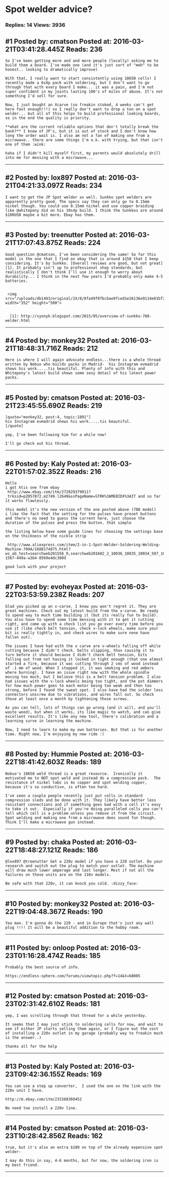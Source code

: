 # Spot welder advice?

### Replies: 14 Views: 3936

## \#1 Posted by: cmatson Posted at: 2016-03-21T03:41:28.445Z Reads: 236

```
So I've been getting more and and more people (locally) asking me to build them a board. I've made one (and it's just sort of "meh" to be honest.. looking to dramatically improve) 

With that, I really want to start consistently using 18650 cells! I recently made a 6s4p pack with soldering, but I don't want to go through that with every board I make... it was a pain, and I'm not super confident in my joints lasting 100's of miles of abuse. It's not something I'd sell for sure. 

Now, I just bought an Xcarve (so freakin stoked, 4 weeks can't get here fast enough!!!) so I really don't want to drop a ton on a spot welder... but all of this helps to build professional looking boards, so in the end the quality is priority. 

**what are the current reliable options that don't totally break the bank?** I know of JP's, but it is out of stock and I don't know how long the order wait is. I also am not a fan of making one from a microwave.. there are some things I'm o.k. with trying, but that isn't one of them :wink:

haha if I didn't kill myself first, my parents would absolutely drill into me for messing with a microwave...
```

---
## \#2 Posted by: lox897 Posted at: 2016-03-21T04:21:33.097Z Reads: 234

```
I want to get the JP Spot welder as well. Sunkko spot welders are apparently pretty good. The specs say they can only go to 0.15mm nickel though. You could use 0.15mm nickel and use copper braiding like @whitepony did on his 10s4p build. I think the Sunkkos are around $100USD maybe a bit more. Ebay has them.
```

---
## \#3 Posted by: treenutter Posted at: 2016-03-21T17:07:43.875Z Reads: 224

```
Good question @cmatson, I've been considering the same! So far this model is the one that I find on ebay that is around $150 that I keep considering. It's by Sunkko. [Overall reviews are good, but not great][1]. It probably isn't up to professional shop standards, but realistically I don't think I'll use it enough to worry about durability... I think in the next few years I'd probably only make 4-5 batteries.


 <img src="/uploads/db1493/original/2X/8/8fa49f0fbcbae9fced1e26136e9114e01bf2250a.jpg" width="352" height="500"> 


  [1]: http://syonyk.blogspot.com/2015/05/overview-of-sunkko-788-welder.html
```

---
## \#4 Posted by: monkey32 Posted at: 2016-03-21T18:48:31.716Z Reads: 212

```
Here is where I will again advocate endless...there is a whole thread written by Nobuo who builds packs in Madrid-  his Instagram evmadrid shows his work.....tis beautiful. Plenty of info with this and Whitepony's latest build shows some sexy detail of his latest power packs.
```

---
## \#5 Posted by: cmatson Posted at: 2016-03-21T23:45:55.690Z Reads: 219

```
[quote="monkey32, post:4, topic:1891"]
his Instagram evmadrid shows his work.....tis beautiful.
[/quote]

yep, I've been following him for a while now!

I'll go check out his thread.
```

---
## \#6 Posted by: Kaly Posted at: 2016-03-22T01:57:02.352Z Reads: 216

```
Hello 
i got htis one from ebay
 http://www.ebay.com/itm/272029379011?_trksid=p2057872.m2749.l2649&ssPageName=STRK%3AMEBIDX%3AIT and so far it works flawlessly.

this model it's the new version of the one posted above (788 model) 
i like the fact that the setting for the pulses have preset buttons and there's no need to guess the current here, just choose the duration of the pulses and press the button. that simple 

the listing below have some guide lines for choosing the settings base on the thickness of the nickle strip

 http://www.aliexpress.com/item/2-in-1-Spot-Welder-Soldering-Welding-Machine-709A/1688174875.html?ws_ab_test=searchweb201556_9,searchweb201602_2_10036_10035_10034_507_10020_10001_10002_10017_10010_10005_10011_10006_10003_10021_10004_10022_10009_10008_10018_10019,searchweb201603_6&btsid=adb9fd35-1567-449a-a3b4-0569e4dc380d

good luck with your project
```

---
## \#7 Posted by: evoheyax Posted at: 2016-03-22T03:53:59.238Z Reads: 207

```
Glad you picked up an x-carve. I know you won't regret it. They are great machines. Check out my latest build from the x-carve. Be ready to spend way to much time building it (but its really fun to build). You also have to spend some time messing with it to get it cutting right, and come up with a check list you go over every time before you use it (like check belt tension, check v-lock wheels, make sure your bit is really tightly in, and check wires to make sure none have fallen out).

The issues I have had with the x carve are v-wheels falling off while cutting because I didn't check. belts slipping, thus causing it to turn before it should because I didn't check belt tension, bits falling out from not having it locked in tight enough (that one almost started a fire, because it was cutting through 2 cms of wood instead of .1 mm of wood. When I stopped it, it was smoking and red ambers where burning). I have an issue right now with the whole spindle moving too much, but I believe this is a belt tension problem. I also had issues with the v-lock wheels being too tight, and the pot dimmers for how much power goes to each motor being too weak and then too strong, before I found the sweat spot. I also have had the solder less connectors unscrew due to vibrations, and wires fall out. So check those at least once a month by tightening those screws.

As you can tell, lots of things can go wrong (and it will, and you'll waste wood), but when it works, its like magic to watch, and can give excellent results. It's like any new tool, there's calibration and a learning curve in learning the machine.

Now, I need to learn to make my own batteries. But that is for another time. Right now, I'm enjoying my new ride :)
```

---
## \#8 Posted by: Hummie Posted at: 2016-03-22T18:41:42.603Z Reads: 189

```
Nobuo's 18650 weld thread is a great resource.  Ironically it motivated me to NOT spot weld and instead do a compression pack.  The resistance of nickel tabs is 4x copper and spot welding copper, because it's so conductive, is often too hard. 

I've seen a couple people recently just put cells in standard compression sleds and be done with it. They likely have better less resistant connections and if something goes bad with a cell it's easy to take it out.  Especially if you're doing paralleled cells you can't tell which cell is a problem unless you remove it from the circuit.  
Spot welding and making one from a microwave does sound fun though.  Think I'll make a microwave gun instead.
```

---
## \#9 Posted by: chaka Posted at: 2016-03-22T18:48:27.121Z Reads: 186

```
@lox897 @treenutter Get a 220v model if you have a 220 outlet. Do your research and switch out the plug to match your outlet. The machine will draw much lower amperage and last longer. Most if not all the failures on those units are on the 110v models.

Be safe with that 220v, it can knock you cold. :dizzy_face:
```

---
## \#10 Posted by: monkey32 Posted at: 2016-03-22T19:04:48.367Z Reads: 190

```
Yea man. I'm gonna do the 220 - and in Europe that's just any wall plug !!!! It will be a beautiful addition to the hobby room.
```

---
## \#11 Posted by: onloop Posted at: 2016-03-23T01:16:28.474Z Reads: 185

```
Probably the best source of info.

https://endless-sphere.com/forums/viewtopic.php?f=14&t=68005
```

---
## \#12 Posted by: cmatson Posted at: 2016-03-23T02:31:42.610Z Reads: 181

```
yep, I was scrolling through that thread for a while yesterday. 

It seems that I may just stick to soldering cells for now, and wait to see if either JP starts selling them again, or I figure out the cost of installing a 220v outlet in my garage (probably way to freakin much is the answer..)

thanks all for the help
```

---
## \#13 Posted by: Kaly Posted at: 2016-03-23T09:42:36.155Z Reads: 169

```
You can use a step up converter,  I used the one on the link with the 220v unit I have. 

http://m.ebay.com/itm/231568360452

No need too install a 220v line.
```

---
## \#14 Posted by: cmatson Posted at: 2016-03-23T10:28:42.856Z Reads: 162

```
true, but it's also an extra $109 on top of the already expensive spot welder- 

I may do this in say, 4-6 months, but for now, the soldering iron is my best friend.
```

---
